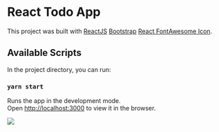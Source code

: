 # React Todo App

This project was built with [ReactJS](https://github.com/facebook/create-react-app) [Bootstrap](https://getbootstrap.com/) [React FontAwesome Icon](https://react-icons.github.io/react-icons/).

## Available Scripts

In the project directory, you can run:

### `yarn start`

Runs the app in the development mode.\
Open [http://localhost:3000](http://localhost:3000) to view it in the browser.

![](https://res.cloudinary.com/munirmahmud/image/upload/v1607764744/projects/react-todo-app_gcxzjw.png)
